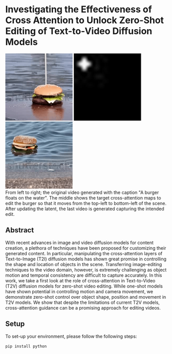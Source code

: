 # Investigating the Effectiveness of Cross Attention to Unlock Zero-Shot Editing of Text-to-Video Diffusion Models
<figures>
    <div>
      <img src="resources/original-burger.gif" width="210" height="210" >  
      <img src="resources/ezgif.com-animated-gif-maker.gif"  width="210" height="210" > 
      <img src="resources/edited-burger.gif" width="210" height="210" > 
    </div>
    <figcaption>From left to right; the original video generated with the caption "A burger floats on the water". The middle shows the target cross-attention maps to edit the burger so that it moves from the top-left to bottom-left of the scene. After updating the latent, the last video is generated capturing the intended edit.</figcaption>
</figures>

## Abstract
 With recent advances in image and video diffusion models for content creation, a plethora of techniques have been proposed for customizing their generated content. 
In particular, manipulating the cross-attention layers of Text-to-Image (T2I) diffusion models has shown great promise in controlling the shape and location of objects in the scene. Transferring image-editing techniques to the video domain, however, is extremely challenging as object motion and temporal consistency are difficult to capture accurately. In this work, we take a first look at the role of cross-attention in Text-to-Video (T2V) diffusion models for zero-shot video editing. While one-shot models have shown potential in controlling motion and camera movement, we demonstrate zero-shot control over object shape, position and movement in T2V models. We show that despite the limitations of current T2V models, cross-attention guidance can be a promising approach for editing videos.

## Setup
To set-up your environment, please follow the following steps:
```
pip install python
```
